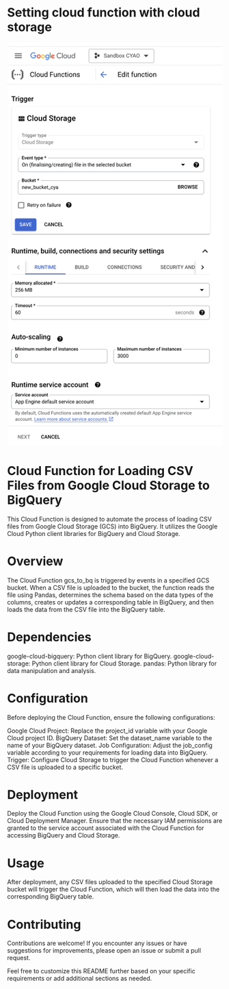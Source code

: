 # Setting cloud function with cloud storage
![Setting Cloud Function](https://github.com/cyao59/technology-watch/blob/main/cloud_function/gcs_to_bQ/setting_cloud_function.png)

# Cloud Function for Loading CSV Files from Google Cloud Storage to BigQuery
This Cloud Function is designed to automate the process of loading CSV files from Google Cloud Storage (GCS) into BigQuery. It utilizes the Google Cloud Python client libraries for BigQuery and Cloud Storage.

# Overview
The Cloud Function gcs_to_bq is triggered by events in a specified GCS bucket. When a CSV file is uploaded to the bucket, the function reads the file using Pandas, determines the schema based on the data types of the columns, creates or updates a corresponding table in BigQuery, and then loads the data from the CSV file into the BigQuery table.

# Dependencies
google-cloud-bigquery: Python client library for BigQuery.
google-cloud-storage: Python client library for Cloud Storage.
pandas: Python library for data manipulation and analysis.
# Configuration
Before deploying the Cloud Function, ensure the following configurations:

Google Cloud Project: Replace the project_id variable with your Google Cloud project ID.
BigQuery Dataset: Set the dataset_name variable to the name of your BigQuery dataset.
Job Configuration: Adjust the job_config variable according to your requirements for loading data into BigQuery.
Trigger: Configure Cloud Storage to trigger the Cloud Function whenever a CSV file is uploaded to a specific bucket.
# Deployment
Deploy the Cloud Function using the Google Cloud Console, Cloud SDK, or Cloud Deployment Manager. Ensure that the necessary IAM permissions are granted to the service account associated with the Cloud Function for accessing BigQuery and Cloud Storage.

# Usage
After deployment, any CSV files uploaded to the specified Cloud Storage bucket will trigger the Cloud Function, which will then load the data into the corresponding BigQuery table.

# Contributing
Contributions are welcome! If you encounter any issues or have suggestions for improvements, please open an issue or submit a pull request.

Feel free to customize this README further based on your specific requirements or add additional sections as needed.
